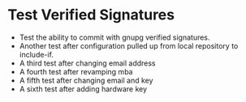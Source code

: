 # Test Verified Signatures

- Test the ability to commit with gnupg verified signatures.
- Another test after configuration pulled up from local repository to include-if.
- A third test after changing email address
- A fourth test after revamping mba
- A fifth test after changing email and key
- A sixth test after adding hardware key
